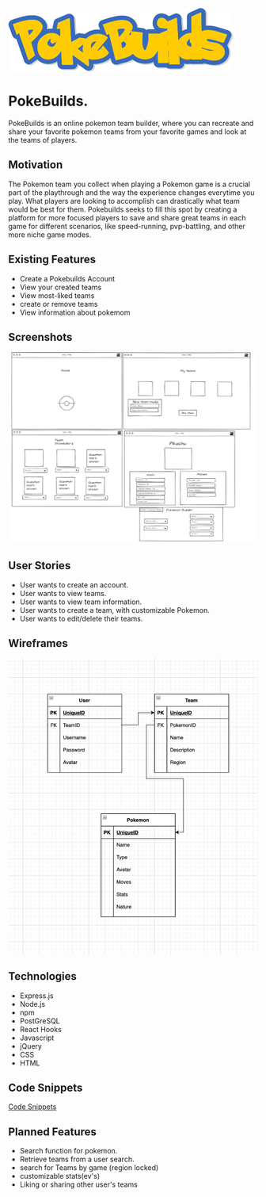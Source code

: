 ![PokeBuildsLogo](/pern-auth-frontend/src/img/pokebuilds.png)
# PokeBuilds.
PokeBuilds is an online pokemon team builder, where you can recreate and share your favorite pokemon teams from your favorite games and look at the teams of players. 


## Motivation
The Pokemon team you collect when playing a Pokemon game is a crucial part of the playthrough and the way the experience changes everytime you play. What players are looking to accomplish can drastically what team would be best for them. Pokebuilds seeks to fill this spot by creating a platform for more focused players to save and share great teams in each game for different scenarios, like speed-running, pvp-battling, and other more niche game modes. 


## Existing Features
* Create a Pokebuilds Account
* View your created teams
* View most-liked teams
* create or remove teams
* View information about pokemom

## Screenshots
![pokebuildsERD](/images/736ad646ca5fbcd53695310dea4f5ba0.png)


## User Stories
* User wants to create an account.
* User wants to view teams.
* User wants to view team information.
* User wants to create a team, with customizable Pokemon.
* User wants to edit/delete their teams.

## Wireframes
![Wireframe](/images/Screen_Shot_2020-11-16_at_2.46.24_PM.png)

## Technologies
* Express.js
* Node.js
* npm
* PostGreSQL
* React Hooks
* Javascript
* jQuery
* CSS
* HTML

## Code Snippets
[Code Snippets](code-snippet.md)

## Planned Features
* Search function for pokemon.
* Retrieve teams from a user search.
* search for Teams by game (region locked)
* customizable stats(ev's)
* Liking or sharing other user's teams